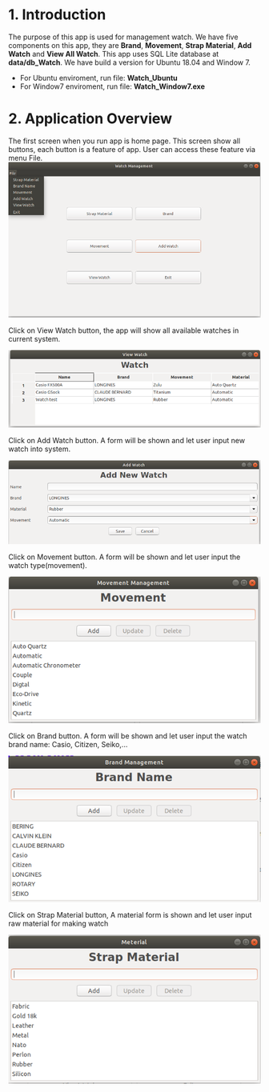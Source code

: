 
# 1. Introduction
The purpose of this app is used for management watch. We have five components on this app, they are **Brand**, **Movement**, **Strap Material**, **Add Watch** and **View All Watch**. This app uses SQL Lite database at **data/db_Watch**.
We have build a version for Ubuntu 18.04 and Window 7.
* For Ubuntu enviroment, run file: **Watch_Ubuntu**
* For Window7 enviroment, run file: **Watch_Window7.exe**

# 2. Application Overview
The first screen when you run app is home page. This screen show all buttons, each button is a feature of app. User can access these feature via menu File.
![Homepage](image/homepage.png)

Click on View Watch button, the app will show all available watches in current system.

![View Watch](image/view_watch.png)

Click on Add Watch button. A form will be shown and let user input new watch into system.

![Add Watch](image/add_new_watch.png)

Click on Movement button. A form will be shown and let user input the watch type(movement).

![Add Watch](image/movement.png)

Click on Brand button. A form will be shown and let user input the watch brand name: Casio, Citizen, Seiko,...

![Add Watch](image/brand.png)

Click on Strap Material button, A material form is shown and let user input raw material for making watch

![Add Watch](image/material.png)